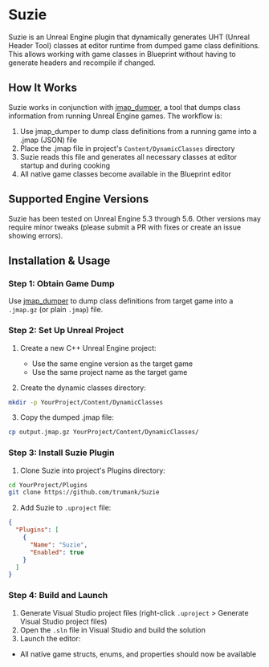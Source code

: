 # Suzie

Suzie is an Unreal Engine plugin that dynamically generates UHT (Unreal Header Tool) classes at editor runtime from dumped game class definitions. This allows working with game classes in Blueprint without having to generate headers and recompile if changed.

## How It Works

Suzie works in conjunction with [jmap_dumper](https://github.com/trumank/jmap), a tool that dumps class information from running Unreal Engine games. The workflow is:

1. Use jmap_dumper to dump class definitions from a running game into a .jmap (JSON) file
2. Place the .jmap file in project's `Content/DynamicClasses` directory
3. Suzie reads this file and generates all necessary classes at editor startup and during cooking
4. All native game classes become available in the Blueprint editor

## Supported Engine Versions

Suzie has been tested on Unreal Engine 5.3 through 5.6. Other versions may require minor tweaks (please submit a PR with fixes or create an issue showing errors).

## Installation & Usage

### Step 1: Obtain Game Dump

Use [jmap_dumper](https://github.com/trumank/jmap) to dump class definitions from target game into a `.jmap.gz` (or plain `.jmap`) file.

### Step 2: Set Up Unreal Project

1. Create a new C++ Unreal Engine project:
   - Use the same engine version as the target game
   - Use the same project name as the target game

2. Create the dynamic classes directory:
```bash
mkdir -p YourProject/Content/DynamicClasses
```

3. Copy the dumped .jmap file:
```bash
cp output.jmap.gz YourProject/Content/DynamicClasses/
```

### Step 3: Install Suzie Plugin

1. Clone Suzie into project's Plugins directory:
```bash
cd YourProject/Plugins
git clone https://github.com/trumank/Suzie
```

2. Add Suzie to `.uproject` file:
```json
{
  "Plugins": [
    {
      "Name": "Suzie",
      "Enabled": true
    }
  ]
}
```

### Step 4: Build and Launch

1. Generate Visual Studio project files (right-click `.uproject` > Generate Visual Studio project files)
2. Open the `.sln` file in Visual Studio and build the solution
3. Launch the editor:
  - All native game structs, enums, and properties should now be available
